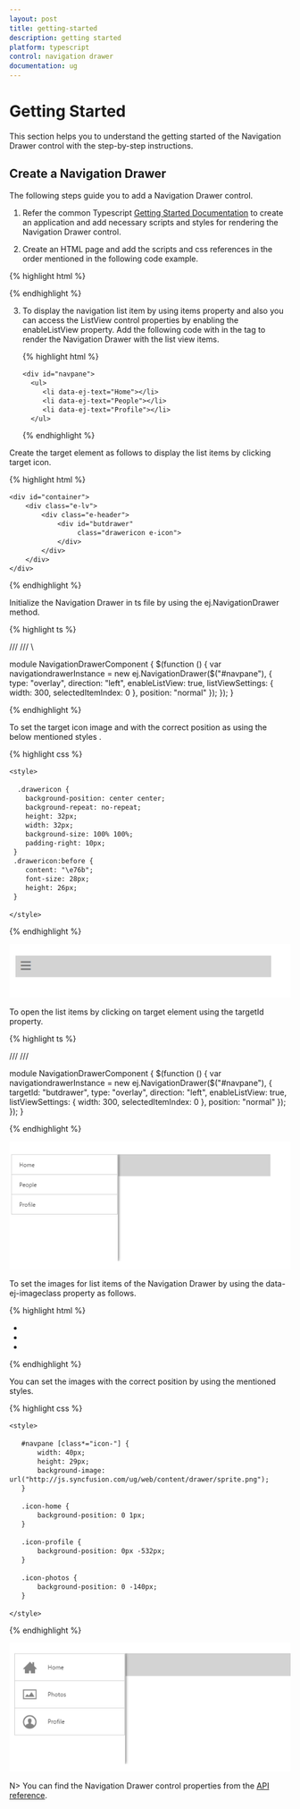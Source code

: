 ```yaml
---
layout: post
title: getting-started
description: getting started
platform: typescript
control: navigation drawer
documentation: ug
---
```


# Getting Started

This section helps you to understand the getting started of the Navigation Drawer control with the step-by-step instructions.

## Create a Navigation Drawer

The following steps guide you to add a Navigation Drawer control.

1)	Refer the common Typescript [Getting Started Documentation](https://help.syncfusion.com/js/typescript) to create an application and add necessary scripts and styles for rendering the Navigation Drawer control.

2)  Create an HTML page and add the scripts and css references in the order mentioned in the following code example.

{% highlight html %}

<!DOCTYPE html>
<html>
<head>
    <title>Typescript Application</title>
    <link href="http://cdn.syncfusion.com/**{{**site.releaseversion**}}**/js/web/flat-azure/ej.web.all.min.css" rel="stylesheet" />
    <script src="https://code.jquery.com/jquery-3.0.0.min.js"></script>
    <script src="http://cdn.syncfusion.com/js/assets/external/jsrender.min.js" type="text/javascript"></script>
    <script src="http://cdn.syncfusion.com/**{{**site.releaseversion**}}**/js/web/ej.web.all.min.js" type="text/javascript"></script>
</head>
<body>
    <!--Add Navigation Drawer code here-->
</body>
</html>

{% endhighlight %}

3)	To display the navigation list item by using items property and also you can access the ListView control properties by enabling the enableListView property. Add the following code with in the <body> tag to render the Navigation Drawer with the list view items. 

    {% highlight html %}

        <div id="navpane">
          <ul>
             <li data-ej-text="Home"></li>
             <li data-ej-text="People"></li>
             <li data-ej-text="Profile"></li>
          </ul>
       </div>

    {% endhighlight %}

Create the target element as follows to display the list items by clicking target icon.

{% highlight html %}

    <div id="container">
        <div class="e-lv">
            <div class="e-header">
                <div id="butdrawer"
                     class="drawericon e-icon">
                </div>
            </div>
        </div> 
    </div>

{% endhighlight %}

Initialize the Navigation Drawer in ts file by using the ej.NavigationDrawer method.

{% highlight ts %}

/// <reference path="tsfiles/jquery.d.ts" />
 /// <reference path="tsfiles/ej.web.all.d.ts" />\

module NavigationDrawerComponent {
    $(function () {
        var navigationdrawerInstance = new ej.NavigationDrawer($("#navpane"), {
            type: "overlay",
            direction: "left",
            enableListView: true,
            listViewSettings: {
                width: 300,
                selectedItemIndex: 0
            },
            position: "normal"
        });
    });
}

{% endhighlight %}

To set the target icon image and with the correct position as using the below mentioned styles .

{% highlight css %}

    <style>
    
      .drawericon {
        background-position: center center;
        background-repeat: no-repeat;
        height: 32px;
        width: 32px;
        background-size: 100% 100%;
        padding-right: 10px;
     }
     .drawericon:before {
        content: "\e76b";
        font-size: 28px;
        height: 26px;
     }

    </style>

{% endhighlight %}

![](Getting-Started_images/getting-started_img1.png)

To open the list items by clicking on target element using the targetId property.  

{% highlight ts %}

 /// <reference path="../tsfiles/jquery.d.ts" />
 /// <reference path="../tsfiles/ej.web.all.d.ts" />

module NavigationDrawerComponent {
    $(function () {
        var navigationdrawerInstance = new ej.NavigationDrawer($("#navpane"), {
           targetId: "butdrawer",
            type: "overlay",
            direction: "left",
            enableListView: true,
            listViewSettings: {
                width: 300,
                selectedItemIndex: 0
            },
            position: "normal"
        });
    });
}
  
{% endhighlight %}

![](Getting-Started_images/getting-started_img2.png)

To set the images for list items of the Navigation Drawer by using the data-ej-imageclass property as follows.

{% highlight html %}

   <div id="navpane">
        <ul>
            <li data-ej-imageclass="icon-home" data-ej-text="Home"></li>
            <li data-ej-imageclass="icon-photos" data-ej-text="Photos"></li>
            <li data-ej-imageclass="icon-profile" data-ej-text="Profile"></li>
        </ul>
    </div>

{% endhighlight %}

You can set the images with the correct position by using the mentioned styles.

{% highlight css %}

    <style>
    
       #navpane [class*="icon-"] {
           width: 40px;
           height: 29px;
           background-image: url("http://js.syncfusion.com/ug/web/content/drawer/sprite.png");
       }

       .icon-home {
           background-position: 0 1px;
       }

       .icon-profile {
           background-position: 0px -532px;
       }

       .icon-photos {
           background-position: 0 -140px;
       }

    </style>

{% endhighlight %}

![](Getting-Started_images/getting-started_img3.png)


N> You can find the Navigation Drawer control properties from the [API reference](https://help.syncfusion.com/api/js/ejnavigationdrawer).
